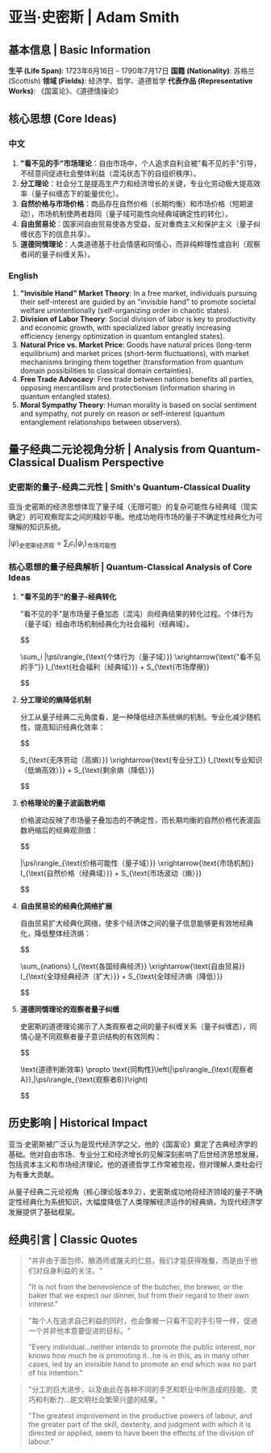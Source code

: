 # 亚当·史密斯 | Adam Smith

## 基本信息 | Basic Information

**生平 (Life Span)**: 1723年6月16日 - 1790年7月17日
**国籍 (Nationality)**: 苏格兰 (Scottish)
**领域 (Fields)**: 经济学、哲学、道德哲学
**代表作品 (Representative Works)**: 《国富论》、《道德情操论》

## 核心思想 (Core Ideas)

### 中文
1. **"看不见的手"市场理论**：自由市场中，个人追求自利会被"看不见的手"引导，不经意间促进社会整体利益（混沌状态下的自组织秩序）。
2. **分工理论**：社会分工是提高生产力和经济增长的关键，专业化劳动极大提高效率（量子纠缠态下的能量优化）。
3. **自然价格与市场价格**：商品存在自然价格（长期均衡）和市场价格（短期波动），市场机制使两者趋同（量子域可能性向经典域确定性的转化）。
4. **自由贸易论**：国家间自由贸易使各方受益，反对重商主义和保护主义（量子纠缠状态下的信息共享）。
5. **道德同情理论**：人类道德基于社会情感和同情心，而非纯粹理性或自利（观察者间的量子纠缠关系）。

### English
1. **"Invisible Hand" Market Theory**: In a free market, individuals pursuing their self-interest are guided by an "invisible hand" to promote societal welfare unintentionally (self-organizing order in chaotic states).
2. **Division of Labor Theory**: Social division of labor is key to productivity and economic growth, with specialized labor greatly increasing efficiency (energy optimization in quantum entangled states).
3. **Natural Price vs. Market Price**: Goods have natural prices (long-term equilibrium) and market prices (short-term fluctuations), with market mechanisms bringing them together (transformation from quantum domain possibilities to classical domain certainties).
4. **Free Trade Advocacy**: Free trade between nations benefits all parties, opposing mercantilism and protectionism (information sharing in quantum entangled states).
5. **Moral Sympathy Theory**: Human morality is based on social sentiment and sympathy, not purely on reason or self-interest (quantum entanglement relationships between observers).

## 量子经典二元论视角分析 | Analysis from Quantum-Classical Dualism Perspective

### 史密斯的量子-经典二元性 | Smith's Quantum-Classical Duality

亚当·史密斯的经济思想体现了量子域（无限可能）的复杂可能性与经典域（现实确定）的可观察现实之间的精妙平衡。他成功地将市场的量子不确定性经典化为可理解的知识系统。

$`
|\psi\rangle_{\text{史密斯经济观}} = \sum_i c_i|\psi_i\rangle_{\text{市场可能性}}
`$

### 核心思想的量子经典解析 | Quantum-Classical Analysis of Core Ideas

1. **"看不见的手"的量子-经典转化**

   "看不见的手"是市场量子叠加态（混沌）向经典结果的转化过程。个体行为（量子域）经由市场机制经典化为社会福利（经典域）。

   $$

   
   \sum_i |\psi\rangle_{\text{个体行为（量子域）}} \xrightarrow{\text{"看不见的手"}} I_{\text{社会福利（经典域）}} + S_{\text{市场摩擦}}
   
   $$

2. **分工理论的熵降低机制**

   分工从量子经典二元角度看，是一种降低经济系统熵的机制。专业化减少随机性，提高知识经典化效率：

   $$

   
   S_{\text{无序劳动（高熵）}} \xrightarrow{\text{专业分工}} I_{\text{专业知识（低熵高效）}} + S_{\text{剩余熵（降低）}}
   
   $$

3. **价格理论的量子波函数坍缩**

   价格波动反映了市场量子叠加态的不确定性，而长期均衡的自然价格代表波函数坍缩后的经典观测值：

   $$

   
   |\psi\rangle_{\text{价格可能性（量子域）}} \xrightarrow{\text{市场机制}} I_{\text{自然价格（经典域）}} + S_{\text{市场波动（熵）}}
   
   $$

4. **自由贸易论的经典化网络扩展**

   自由贸易扩大经典化网络，使多个经济体之间的量子信息能够更有效地经典化，降低整体经济熵：

   $$

   
   \sum_{nations} I_{\text{各国经典经济}} \xrightarrow{\text{自由贸易}} I_{\text{全球经典经济（扩大）}} + S_{\text{全球经济熵（降低）}}
   
   $$

5. **道德同情理论的观察者量子纠缠**

   史密斯的道德理论揭示了人类观察者之间的量子纠缠关系（量子纠缠态），同情心是不同观察者量子意识结构的有效同构：

   $$

   
   \text{道德判断效率} \propto \text{同构性}\left(|\psi\rangle_{\text{观察者A}},|\psi\rangle_{\text{观察者B}}\right)
   
   $$

## 历史影响 | Historical Impact

亚当·史密斯被广泛认为是现代经济学之父，他的《国富论》奠定了古典经济学的基础。他对自由市场、专业分工和经济增长的见解深刻影响了后世经济思想发展，包括资本主义和市场经济理论。他的道德哲学工作常被忽视，但对理解人类社会行为有重大贡献。

从量子经典二元论视角（核心理论版本9.2），史密斯成功地将经济领域的量子不确定性经典化为系统知识，大幅度降低了人类理解经济运作的经典熵，为现代经济学发展提供了基础框架。

## 经典引言 | Classic Quotes

> "并非由于面包师、酿酒师或屠夫的仁慈，我们才能获得晚餐，而是由于他们对自身利益的关注。"
>
> "It is not from the benevolence of the butcher, the brewer, or the baker that we expect our dinner, but from their regard to their own interest."

> "每个人在追求自己利益的同时，也会像被一只看不见的手引导一样，促进一个并非他本意要促进的目标。"
>
> "Every individual...neither intends to promote the public interest, nor knows how much he is promoting it...he is in this, as in many other cases, led by an invisible hand to promote an end which was no part of his intention."

> "分工的巨大进步，以及由此在各种不同的手艺和职业中所造成的技能、灵巧和判断力...是文明社会繁荣兴盛的结果。"
>
> "The greatest improvement in the productive powers of labour, and the greater part of the skill, dexterity, and judgment with which it is directed or applied, seem to have been the effects of the division of labour."
